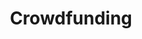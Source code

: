 ---
# This topic lives at
# https://digital.gov/topics/crowdfunding

slug: "crowdfunding"

# Topic Title
title: "Crowdfunding"

# description — keep it short and clear
summary: ""


# Weight
weight: 1

# For more information on managing topics,
# see https://github.com/GSA/digitalgov.gov/wiki
---